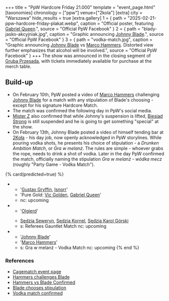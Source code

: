 +++
title = "PpW Hardcore Friday 21.000"
template = "event_page.html"
[taxonomies]
chronology = ["ppw"]
venue=["2kola"]
[extra]
city = "Warszawa"
hide_results = true
[extra.gallery]
1 = { path = "2025-02-21-ppw-hardcore-friday-plakat.webp", caption = "Official poster, featuring [Gabriel Queen](@/w/gabriel-queen.md).", source = "Official PpW Facebook" }
2 = { path = "blady-jasko-akcyjniak.jpg", caption = "Graphic announcing [Johnny Blade](@/w/johnny-blade.md).", source = "Official PpW Facebook" }
3 = { path = "vodka-match.jpg", caption = "Graphic announcing [Johnny Blade](@/w/johnny-blade.md) vs [Marco Hammers](@/w/marco-hammers.md). Distorted view further emphasizes that alcohol will be involved.", source = "Official PpW Facebook" }
+++
The show was announced in the closing segment of [Gruba Przesada](@/e/ppw/2025-01-25-ppw-gruba-przesada.md), with tickets immediately available for purchase at the merch table.

## Build-up
* On February 10th, PpW posted a video of [Marco Hammers](@/w/marco-hammers.md) challenging [Johnny Blade](@/w/johnny-blade.md) for a match with any stipulation of Blade's choosing - except for his signature Hardcore Match.
* The match was confirmed the following day in PpW's social media.
* [Mister Z](@/w/mister-z.md) also confirmed that while Johnny's suspension is lifted, [Biesiad Strong](@/w/biesiad.md) is still suspended and he is going to get something "special" at the show.
* On February 13th, Johnny Blade posted a video of himself tending bar at [2Koła](@/v/2kola.md) - his day job, now openly acknowledged in PpW storylines. While pouring vodka shots, he presents his choice of stipulation - a _Drunken Ambition Match_, or _Gra w melanż_. The rules are simple - whoever grabs the rope, needs to drink a shot of vodka. Later in the day PpW confirmed the match, officially naming the stipulation _Gra w melanż - wódka mecz_ (roughly "Party Game - Vodka Match").

{% card(predicted=true) %}
- - '[Gustav Gryffin](@/w/gustav-gryffin.md), [Isnorr](@/w/isnorr.md)'
  - 'Pure Gold: [Vic Golden](@/w/vic-golden.md), [Gabriel Queen](@/w/gabriel-queen.md)'
  - nc: upcoming
- - '[Olgierd](@/w/olgierd.md)'
  - >
    [Sędzia Seweryn](@/w/sedzia-seweryn.md),
    [Sędzia Kornel](@/w/sedzia-kornel.md),
    [Sędzia Karol Górski](@/w/madman-charlie.md)
  - s: Referees Gauntlet Match
    nc: upcoming
- - '[Johnny Blade](@/w/johnny-blade.md)'
  - '[Marco Hammers](@/w/marco-hammers.md)'
  - s: Gra w melanż - Vodka Match
    nc: upcoming
{% end %}

### References

* [Cagematch event page](https://www.cagematch.net/?id=1&nr=418109)
* [Hammers challenges Blade](https://www.instagram.com/p/DF51JqMMH89/)
* [Hammers vs Blade Confirmed](https://www.facebook.com/photo/?fbid=1163483015782089&set=a.499910772139320)
* [Blade chooses stipulation](https://www.instagram.com/p/DGAqsMAC4_D/)
* [Vodka match confirmed](https://www.facebook.com/photo/?fbid=1165021168961607&set=a.499910772139320)
